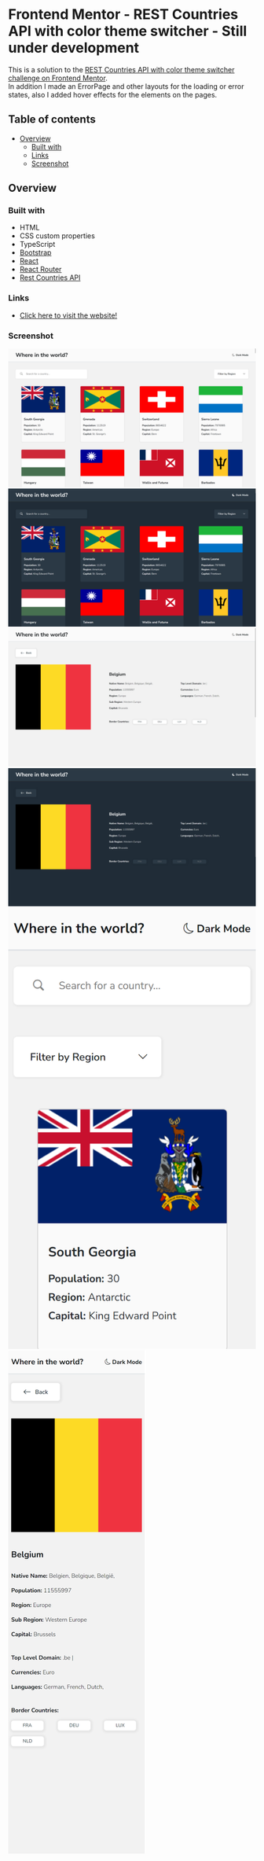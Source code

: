# Frontend Mentor - REST Countries API with color theme switcher - Still under development

This is a solution to the [REST Countries API with color theme switcher challenge on Frontend Mentor](https://www.frontendmentor.io/challenges/rest-countries-api-with-color-theme-switcher-5cacc469fec04111f7b848ca).<br>
In addition I made an ErrorPage and other layouts for the loading or error states, also I added hover effects for the elements on the pages.

## Table of contents

- [Overview](#overview)
  - [Built with](#built-with)
  - [Links](#links)
  - [Screenshot](#screenshot)

## Overview

### Built with

- HTML
- CSS custom properties
- TypeScript
- [Bootstrap](https://getbootstrap.com/)
- [React](https://reactjs.org/)
- [React Router](https://reactrouter.com/en/main)
- [Rest Countries API](https://restcountries.com/#about-this-project-important-information)

### Links

- [Click here to visit the website!](https://zsolt270.github.io/REST-COUNTRY/)

### Screenshot

![Screenshot of the HomePage Desktop view](./public/homepagelight.png)
![Screenshot of the HomePage Darkmode Desktop view](./public/homepagedark.png)
![Screenshot of the Detailspage Desktop view](./public/detailspagelight.png)
![Screenshot of the Detailspage Darkmode Desktop view](./public/detailspagedark.png)
![Screenshot of the HomePage Mobile view](./public/homepagelightmobile.png)
![Screenshot of the Detailspage Mobile view](./public/detailspagelightmobile.png)

